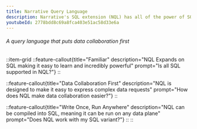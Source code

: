 ```yaml
---
title: Narrative Query Language
description: Narrative's SQL extension (NQL) has all of the power of SQL with all of the easy of use of the rest of the Narrative platform.
youtubeId: 2778bdd8c69a8fca403e51ac58d33e6a
---
```


###### A query language that puts data collaboration first

::item-grid
::feature-callout{title="Familiar" description="NQL Expands on SQL making it easy to learn and incredibly powerful" prompt="Is all SQL supported in NQL?"}
::

::feature-callout{title="Data Collaboration First" description="NQL is designed to make it easy to express complex data requests" prompt="How does NQL make data collaboration easier?"}
::

::feature-callout{title="Write Once, Run Anywhere" description="NQL can be compiled into SQL, meaning it can be run on any data plane" prompt="Does NQL work with my SQL variant?"}
::
::
